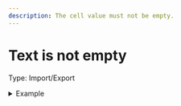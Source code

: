 ```yaml
---
description: The cell value must not be empty.
---
```


# Text is not empty

Type: Import/Export

<details>

<summary>Example</summary>

* Cell value: Description
* Result: Pass - Cell value is not empty

</details>
